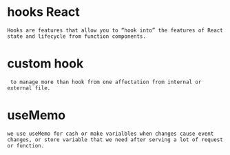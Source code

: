 # hooks React
```
Hooks are features that allow you to “hook into” the features of React state and lifecycle from function components.
```
# custom hook 
```
 to manage more than hook from one affectation from internal or external file. 
```

# useMemo 
```
we use useMemo for cash or make varialbles when changes cause event changes, or store variable that we need after serving a lot of request or function. 
```